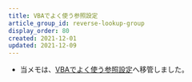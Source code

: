 ```yaml
---
title: VBAでよく使う参照設定
article_group_id: reverse-lookup-group
display_order: 80
created: 2021-12-01
updated: 2021-12-09
---
```

- 当メモは、[VBAでよく使う参照設定](https://thinktwice.tech/it/vba/reference_settings_commonly_used/)へ移管しました。
